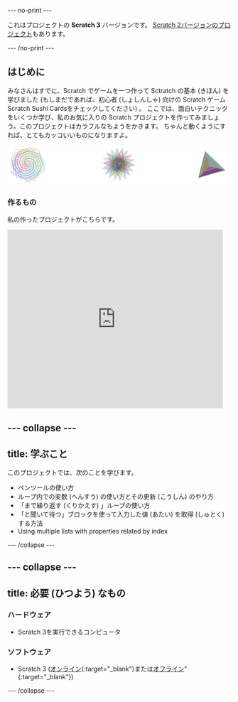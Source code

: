 \--- no-print \---

これはプロジェクトの **Scratch 3** バージョンです。 [Scratch 2バージョンのプロジェクト](https://projects.raspberrypi.org/en/projects/cd-intermediate-scratch-sushi-scratch2)もあります。

\--- /no-print \---

## はじめに

みなさんはすでに、Scratch でゲームを一つ作って Sctratch の基本 (きほん) を学びました (もしまだであれば、初心者 (しょしんしゃ) 向けの Scratch ゲーム Scratch Sushi Cardsをチェックしてください) 。 ここでは、面白いテクニックをいくつか学び、私のお気に入りの Scratch プロジェクトを作ってみましょう。このプロジェクトはカラフルなもようをかきます。 ちゃんと動くようにすれば、とてもカッコいいものになりますよ。

![](images/pen1.png)

### 作るもの

私の作ったプロジェクトがこちらです。

<div class="scratch-preview">
  <iframe allowtransparency="true" width="485" height="402" src="https://scratch.mit.edu/projects/embed/205355399/?autostart=false" frameborder="0"></iframe>
</div>

## \--- collapse \---

## title: 学ぶこと

このプロジェクトでは、次のことを学びます。

+ ペンツールの使い方
+ ループ内での変数 (へんすう) の使い方とその更新 (こうしん) のやり方
+ 「まで繰り返す (くりかえす) 」ループの使い方
+ 「と聞いて待つ」ブロックを使って入力した値 (あたい) を取得 (しゅとく) する方法
+ Using multiple lists with properties related by index

\--- /collapse \---

## \--- collapse \---

## title: 必要 (ひつよう) なもの

### ハードウェア

+ Scratch 3を実行できるコンピュータ

### ソフトウェア

+ Scratch 3 ([オンライン](https://scratch.mit.edu/projects/editor/){:target="_blank"}または[オフライン](https://scratch.mit.edu/download/)"{:target="_blank"})

\--- /collapse \---